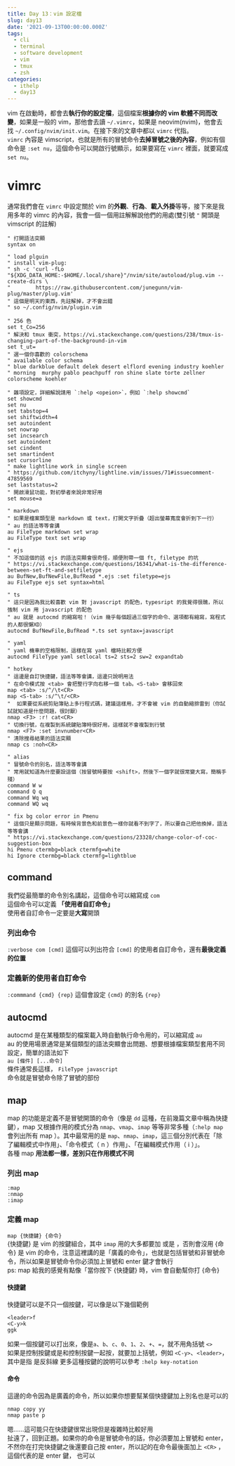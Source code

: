 ```yaml
---
title: Day 13：vim 設定檔
slug: day13
date: '2021-09-13T00:00:00.000Z'
tags:
  - cli
  - terminal
  - software development
  - vim
  - tmux
  - zsh
categories:
  - ithelp
  - day13
---
```


vim 在啟動時，都會去**執行你的設定檔**，這個檔案**根據你的 vim 軟體不同而改變**，如果是一般的 vim，那他會去讀 `~/.vimrc`，如果是 neovim(nvim)，他會去找 `~/.config/nvim/init.vim`。在接下來的文章中都以 `vimrc` 代指。  
`vimrc` 內容是 vimscript，也就是所有的冒號命令**去掉冒號之後的內容**，例如有個命令是 `:set nu`，這個命令可以開啟行號顯示，如果要寫在 `vimrc` 裡面，就要寫成 `set nu`。

# vimrc

通常我們會在 `vimrc` 中設定關於 vim 的**外觀**、**行為**、**載入外掛**等等，接下來是我用多年的 vimrc 的內容，我會一個一個用註解解說他們的用處(雙引號 `"` 開頭是 vimscript 的註解)

```vim
" 打開語法突顯
syntax on

" load plguin
" install vim-plug:
" sh -c 'curl -fLo "${XDG_DATA_HOME:-$HOME/.local/share}"/nvim/site/autoload/plug.vim --create-dirs \
"        https://raw.githubusercontent.com/junegunn/vim-plug/master/plug.vim'
" 這個是明天的東西，先註解掉，才不會出錯
" so ~/.config/nvim/plugin.vim

" 256 色
set t_Co=256
" 解決和 tmux 衝突，https://vi.stackexchange.com/questions/238/tmux-is-changing-part-of-the-background-in-vim
set t_ut=
" 選一個你喜歡的 colorschema
" available color schema
" blue darkblue default delek desert elflord evening industry koehler
" morning  murphy pablo peachpuff ron shine slate torte zellner
colorscheme koehler

" 雜項設定，詳細解說請用 `:help <opeion>`，例如 `:help showcmd`
set showcmd
set nu
set tabstop=4
set shiftwidth=4
set autoindent
set nowrap
set incsearch
set autoindent
set cindent
set smartindent
set cursorline
" make lightline work in single screen
" https://github.com/itchyny/lightline.vim/issues/71#issuecomment-47859569
set laststatus=2
" 開啟滑鼠功能，對初學者來說非常好用
set mouse=a

" markdown
" 如果是檔案類型是 markdown 或 text，打開文字折疊（超出螢幕寬度會折到下一行）
" au 的語法等等會講
au FileType markdown set wrap
au FileType text set wrap

" ejs
" 不加這個的話 ejs 的語法突顯會很奇怪，順便附帶一個 ft, filetype 的坑
" https://vi.stackexchange.com/questions/16341/what-is-the-difference-between-set-ft-and-setfiletype
au BufNew,BufNewFile,BufRead *.ejs :set filetype=ejs
au FileType ejs set syntax=html

" ts
" 這只是因為我比較喜歡 vim 對 javascript 的配色，typesript 的我覺得很醜，所以強制 vim 用 javascript 的配色
" au 就是 autocmd 的縮寫啦！（vim 幾乎每個超過三個字的命令、選項都有縮寫，寫程式的人都很懶XD）
autocmd BufNewFile,BufRead *.ts set syntax=javascript

" yaml
" yaml 機車的空格限制，這樣在寫 yaml 檔時比較方便
autocmd FileType yaml setlocal ts=2 sts=2 sw=2 expandtab

" hotkey
" 這邊是自訂快捷鍵，語法等等會講，這邊只說明用法
" 在命令模式按 <tab> 會把整行字向右移一個 tab。<S-tab> 會移回來
map <tab> :s/^/\t<CR>
map <S-tab> :s/^\t/<CR>
"  如果要從系統剪貼簿貼上多行程式碼，建議這樣用，才不會被 vim 的自動縮排雷到（你試試就知道是什麼問題，很討厭）
nmap <F3> :r! cat<CR>
" 切換行號，在複製到系統鍵貼簿時很好用，這樣就不會複製到行號
nmap <F7> :set invnumber<CR>
" 清除搜尋結果的語法突顯
nmap cs :noh<CR>

" alias
" 冒號命令的別名，語法等等會講
" 常用就知道為什麼要設這個（按冒號時要按 <shift>，然後下一個字就很常變大寫，簡稱手殘）
command W w
command Q q
command Wq wq
command WQ wq

" fix bg color error in Pmenu
" 這個只是顯示問題，有時候背景色和前景色一樣你就看不到字了，所以要自己把他換掉，語法等等會講
" https://vi.stackexchange.com/questions/23328/change-color-of-coc-suggestion-box
hi Pmenu ctermbg=black ctermfg=white
hi Ignore ctermbg=black ctermfg=lightblue
```

## command

我們從最簡單的命令別名講起，這個命令可以縮寫成 `com`  
這個命令可以定義 **「使用者自訂命令」**  
使用者自訂命令一定要是**大寫**開頭

### 列出命令

`:verbose com [cmd]`
這個可以列出符合 `[cmd]` 的使用者自訂命令，還有**最後定義的位置**

### 定義新的使用者自訂命令

`:commmand {cmd} {rep}`
這個會設定 `{cmd}` 的別名 `{rep}`

## autocmd

autocmd 是在某種類型的檔案載入時自動執行命令用的，可以縮寫成 `au`  
au 的使用場景通常是某個類型的語法突顯會出問題、想要根據檔案類型套用不同設定，簡單的語法如下  
`au [條件] [...命令]`  
條件通常長這樣， `FileType javascript`  
命令就是冒號命令除了冒號的部份

## map

map 的功能是定義不是冒號開頭的命令（像是 `dd` 這種，在前幾篇文章中稱為快捷鍵），map 又根據作用的模式分為 `nmap`、`vmap`、`imap` 等等非常多種（`:help map` 會列出所有 map ）。其中最常用的是 `map`、`nmap`、`imap`，這三個分別代表在「除了編輯模式中作用」、「命令模式（ n ）作用」、「在編輯模式作用（ i ）」。  
各種 map **用法都一樣，差別只在作用模式不同**

### 列出 map

```vim
:map
:nmap
:imap
```

### 定義 map

`map {快捷鍵} {命令}`  
{快捷鍵} 是 vim 的按鍵組合，其中 `imap` 用的大多都要加 <Ctrl> 或是 <leader>，否則會沒用
{命令} 是 vim 的命令，注意這裡講的是「廣義的命令」，也就是包括冒號和非冒號命令，所以如果是冒號命令你必須加上冒號和 enter 鍵才會執行  
ps: map 給我的感覺有點像「當你按下 {快捷鍵} 時，vim 會自動幫你打 {命令}

#### 快捷鍵

快捷鍵可以是不只一個按鍵，可以像是以下幾個範例

```
<leader>f
<C-y>k
ggk
```

如果一個按鍵可以打出來，像是`a`、`b`、`c`、`0`、`1`、`2`、`+`、`=`，就不用角括號 `<>`  
如果是控制按鍵或是和控制按鍵一起按，就要加上括號，例如 `<C-y>`、`<leader>`，其中是指 <leader> 是反斜線
更多這種按鍵的說明可以參考 `:help key-notation`

#### 命令

這邊的命令因為是廣義的命令，所以如果你想要幫某個快捷鍵加上別名也是可以的

```vim
nmap copy yy
nmap paste p
```

嗯......這可能只在快捷鍵很常出現但是複雜時比較好用  
扯遠了，回到正題。如果你的命令是冒號命令的話，你必須要加上冒號和 enter，不然你在打完快捷鍵之後還要自己按 enter，所以記的在命令最後面加上 `<CR>` ，這個代表的是 enter 鍵，<Enter> 也可以
